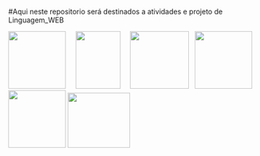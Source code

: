 #Aqui neste repositorio será destinados a atividades e projeto de Linguagem_WEB
<div><img src="https://upload.wikimedia.org/wikipedia/commons/thumb/6/61/HTML5_logo_and_wordmark.svg/2048px-HTML5_logo_and_wordmark.svg.png" height="115" width="115">    
     <img src="https://upload.wikimedia.org/wikipedia/commons/thumb/d/d5/CSS3_logo_and_wordmark.svg/1452px-CSS3_logo_and_wordmark.svg.png" height="115" width="90">    
     <img src="https://i0.wp.com/pt.mundobabushka.com/wp-content/uploads/sites/5/2016/03/js-logo.png?fit=500%2C500&ssl=1" height="115" width="118">  
     <img src="https://cdn.icon-icons.com/icons2/2107/PNG/512/file_type_vscode_icon_130084.png" height="115" width="115">  
     <img src="https://play-lh.googleusercontent.com/I1foi2Irrv7tW9ee9kgP0wfnMzaVb6y17muvpKsFcUrKYsDlmCyWuTRh5m93KJZ24dY" height="115" width="115">
     <img src="https://i.pinimg.com/originals/04/a5/16/04a51688942090f8e4d444bd32688387.png" height="110" width="125">
     
